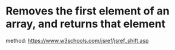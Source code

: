 # Removes the first element of an array, and returns that element

method: https://www.w3schools.com/jsref/jsref_shift.asp
